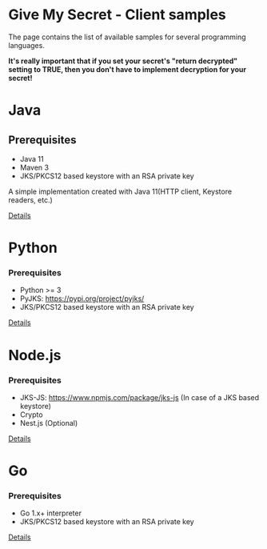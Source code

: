 # Give My Secret - Client samples

The page contains the list of available samples for several programming languages.

**It's really important that if you set your secret's "return decrypted" setting to TRUE, then you don't have to implement decryption for your secret!**

# Java

## Prerequisites

- Java 11
- Maven 3
- JKS/PKCS12 based keystore with an RSA private key

A simple implementation created with Java 11(HTTP client, Keystore readers, etc.)

[Details](gms-client-sample-java/README.md)

# Python

### Prerequisites

- Python >= 3
- PyJKS: https://pypi.org/project/pyjks/
- JKS/PKCS12 based keystore with an RSA private key

[Details](gms-client-sample-python/README.md)

# Node.js

### Prerequisites

- JKS-JS: https://www.npmjs.com/package/jks-js (In case of a JKS based keystore)
- Crypto
- Nest.js (Optional)

[Details](gms-client-sample-node/README.md)

# Go

### Prerequisites

- Go 1.x+ interpreter
- JKS/PKCS12 based keystore with an RSA private key

[Details](gms-client-sample-go/README.md)
